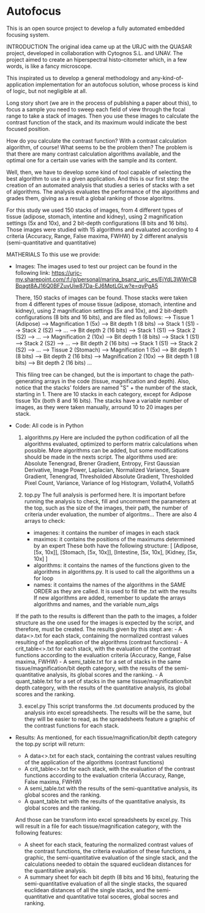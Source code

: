 # Autofocus

This is an open source project to develop a fully automated embedded focusing system.

INTRODUCTION 
The original idea came up at the URJC with the QUASAR project, developed in collaboration with Cytognos S.L. and UNAV. The project aimed to create an hiperspectral histo-citometer which, in a few words, is like a fancy microscope.

This inspirated us to develop a general methodology and any-kind-of-application implementation for an autofocus solution, whose process is kind of logic, but not negligible at all. 

Long story short (we are in the process of publishing a paper about this), to focus a sample you need to sweep each field of view through the focal range to take a stack of images. Then you use these images to calculate the contrast function of the stack, and its maximum would indicate the best focused position.

How do you calculate the contrast function? With a contrast calculation algorithm, of course! What seems to be the problem then? The problem is that there are many contrast calculation algorithms available, and the optimal one for a certain use varies with the sample and its content.

Well, then, we have to develop some kind of tool capable of selecting the best algorithm to use in a given application. And this is our first step: the creation of an automated analysis that studies a series of stacks with a set of algorithms. The analysis evaluates the performance of the algorithms and grades them, giving as a result a global ranking of those algoritms.

For this study we used 150 stacks of images, from 4 different types of tissue (adipose, stomach, intentine and kidney), using 2 magnification settings (5x and 10x), and 2 bit-depth configurations (8 bits and 16 bits).
Those images were studied with 15 algorithms and evaluated according to 4 criteria (Accuracy, Range, False maxima, FWHW) by 2 different analysis (semi-quantitative and quantitative)


MATHERIALS
To this use we provide:
- Images: 
  The images used to test our project can be found in the following link:
  https://urjc-my.sharepoint.com/:f:/g/personal/marina_bsanz_urjc_es/EjYdL3WWrCBBpagt8AJ16Q0BFZuvUiw87Da-EJ6MptLGLw?e=qyPgA5

  There, 150 stacks of images can be found. Those stacks were taken from 4 different types of mouse tissue (adipose, stomach, intentine and kidney), using 2 magnification settings (5x and 10x), and 2 bit-depth configurations (8 bits and 16 bits), and are filed as follows:
	--> Tissue 1 (Adipose)
		--> Magnification 1 (5x)
			--> Bit depth 1 (8 bits)
				--> Stack 1 (S1)
				--> Stack 2 (S2)
				--> ...
			--> Bit depth 2 (16 bits)
				--> Stack 1 (S1)
				--> Stack 2 (S2)
				--> ...
		--> Magnification 2 (10x)
			--> Bit depth 1 (8 bits)
				--> Stack 1 (S1)
				--> Stack 2 (S2)
				--> ...
			--> Bit depth 2 (16 bits)
				--> Stack 1 (S1)
				--> Stack 2 (S2)
				--> ...
	--> Tissue 2 (Stomach)
		--> Magnification 1 (5x)
			--> Bit depth 1 (8 bits)
			--> Bit depth 2 (16 bits)
		--> Magnification 2 (10x)
			--> Bit depth 1 (8 bits)
			--> Bit depth 2 (16 bits)
	...
	
	This filing tree can be changed, but the is important to chage the path-generating arrays in the code (tissue, magnification and depth). Also, notice that the stacks' folders are named "S" + the number of the stack, starting in 1.
	There are 10 stacks in each category, except for Adipose tissue 10x (both 8 and 16 bits). The stacks have a variable number of images, as they were taken manually, arround 10 to 20 images per stack.
  

- Code: All code is in Python
  1. algorithms.py
    Here are included the python codification of all the algorithms evaluated, optimized to perform matrix calculations when possible.
    More algorithms can be added, but some modifications should be made in the nexts script.
	The algorithms used are:
	Absolute Tenengrad, Brener Gradient, Entropy, First Gaussian Derivative, Image Power, Laplacian, Normalized Variance, Square Gradient, Tenengrad, Thresholded Absolute Gradient, Thresholded Pixel Count, Variance, Variance of log Histogram, Vollath4, Vollath5
	
  2. top.py
    The full analysis is performed here.
	It is important before running the analysis to check, fill and uncomment the parameters at the top, such as the size of the images, their path, the number of criteria under evaluation, the number of algoritms...
	There are also 4 arrays to check:
		- imagenes: it contains the number of images in each stack
		- maximos: it contains the positions of the maximums determined by an expert
		These both have the following structure:
		[ [Adipose, [5x, 10x]],
		  [Stomach, [5x, 10x]],
		  [Intestine, [5x, 10x],
		  [Kidney, [5x, 10x] ]
		- algorithms: it contains the names of the functions given to the algorithms in algorithms.py. It is used to call the algorithms un a for loop
		- names: it contaims the names of the algorithms in the SAME ORDER as they are called. It is used to fill the .txt with the results		
	If new algorithms are added, remember to update the arrays algorithms and names, and the variable num_algs
	
	If the path to the results is different than the path to the images, a folder structure as the one used for the images is expected by the script, and therefore, must be created.
	The results given by this stept are:
		- A data<>.txt for each stack, containing the normalized contrast values resulting of the application of the algorithms (contrast functions)
		- A crit_table<>.txt for each stack, with the evaluation of the contrast functions according to the evaluation criteria (Accuracy, Range, False maxima, FWHW)
		- A semi_table.txt for a set of stacks in the same tissue/magnification/bit depth category, with the results of the semi-quantitative analysis, its global scores and the ranking.
		- A quant_table.txt for a set of stacks in the same tissue/magnification/bit depth category, with the results of the quantitative analysis, its global scores and the ranking.
  
  3. excel.py
  This script transforms the .txt documents produced by the analysis into excel spreadsheets.
  The results will be the same, but they will be easier to read, as the spreadsheets feature a graphic of the contrast functions for each stack.
  
  
- Results:
  As mentioned, for each tissue/magnification/bit depth category the top.py script will return:
	- A data<>.txt for each stack, containing the contrast values resulting of the application of the algorithms (contrast functions)
	- A crit_table<>.txt for each stack, with the evaluation of the contrast functions according to the evaluation criteria (Accuracy, Range, False maxima, FWHW)
	- A semi_table.txt with the results of the semi-quantitative analysis, its global scores and the ranking.
	- A quant_table.txt with the results of the quantitative analysis, its global scores and the ranking.
	
  And those can be transform into excel spreadsheets by excel.py. This will result in a file for each tissue/magnification category, with the following features:
	- A sheet for each stack, featuring the normalized contrast values of the contrast functions, the criteria evaluation of these functions, a graphic, the semi-quantitative evaluation of the single stack, and the calculations needed to obtain the squared euclidean distances for the quantitative analysis.
	- A summary sheet for each bit depth (8 bits and 16 bits), featuring the semi-quantitative evaluation of all the single stacks, the squared euclidean distances of all the single stacks, and the semi-quantitative and quantitative total soceres, global socres and ranking.
  
